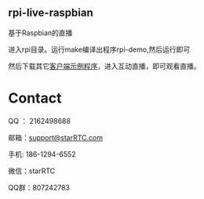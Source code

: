 rpi-live-raspbian
---
基于Raspbian的直播

进入rpi目录。运行make编译出程序rpi-demo,然后运行即可

然后下载其它[客户端示例程序](https://docs.starrtc.com/en/download/)，进入互动直播，即可观看直播。

Contact
=====
QQ ： 2162498688

邮箱：<a href="mailto:support@starRTC.com">support@starRTC.com</a>

手机: 186-1294-6552

微信：starRTC

QQ群：807242783